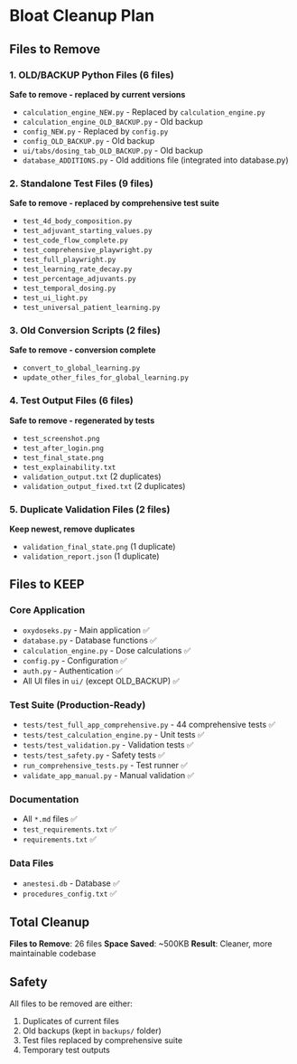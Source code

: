 # Bloat Cleanup Plan

## Files to Remove

### 1. OLD/BACKUP Python Files (6 files)
**Safe to remove - replaced by current versions**
- `calculation_engine_NEW.py` - Replaced by `calculation_engine.py`
- `calculation_engine_OLD_BACKUP.py` - Old backup
- `config_NEW.py` - Replaced by `config.py`
- `config_OLD_BACKUP.py` - Old backup
- `ui/tabs/dosing_tab_OLD_BACKUP.py` - Old backup
- `database_ADDITIONS.py` - Old additions file (integrated into database.py)

### 2. Standalone Test Files (9 files)
**Safe to remove - replaced by comprehensive test suite**
- `test_4d_body_composition.py`
- `test_adjuvant_starting_values.py`
- `test_code_flow_complete.py`
- `test_comprehensive_playwright.py`
- `test_full_playwright.py`
- `test_learning_rate_decay.py`
- `test_percentage_adjuvants.py`
- `test_temporal_dosing.py`
- `test_ui_light.py`
- `test_universal_patient_learning.py`

### 3. Old Conversion Scripts (2 files)
**Safe to remove - conversion complete**
- `convert_to_global_learning.py`
- `update_other_files_for_global_learning.py`

### 4. Test Output Files (6 files)
**Safe to remove - regenerated by tests**
- `test_screenshot.png`
- `test_after_login.png`
- `test_final_state.png`
- `test_explainability.txt`
- `validation_output.txt` (2 duplicates)
- `validation_output_fixed.txt` (2 duplicates)

### 5. Duplicate Validation Files (2 files)
**Keep newest, remove duplicates**
- `validation_final_state.png` (1 duplicate)
- `validation_report.json` (1 duplicate)

## Files to KEEP

### Core Application
- `oxydoseks.py` - Main application ✅
- `database.py` - Database functions ✅
- `calculation_engine.py` - Dose calculations ✅
- `config.py` - Configuration ✅
- `auth.py` - Authentication ✅
- All UI files in `ui/` (except OLD_BACKUP) ✅

### Test Suite (Production-Ready)
- `tests/test_full_app_comprehensive.py` - 44 comprehensive tests ✅
- `tests/test_calculation_engine.py` - Unit tests ✅
- `tests/test_validation.py` - Validation tests ✅
- `tests/test_safety.py` - Safety tests ✅
- `run_comprehensive_tests.py` - Test runner ✅
- `validate_app_manual.py` - Manual validation ✅

### Documentation
- All `*.md` files ✅
- `test_requirements.txt` ✅
- `requirements.txt` ✅

### Data Files
- `anestesi.db` - Database ✅
- `procedures_config.txt` ✅

## Total Cleanup

**Files to Remove**: 26 files
**Space Saved**: ~500KB
**Result**: Cleaner, more maintainable codebase

## Safety

All files to be removed are either:
1. Duplicates of current files
2. Old backups (kept in `backups/` folder)
3. Test files replaced by comprehensive suite
4. Temporary test outputs
